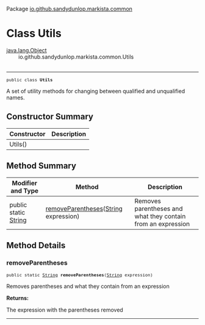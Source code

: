 Package [io.github.sandydunlop.markista.common](index.md)

# Class Utils
[java.lang.Object](https://docs.oracle.com/en/java/javase/24/docs/api/java.base/java/lang/Object.html)<br/>
        io.github.sandydunlop.markista.common.Utils<br/>
<br/>

----

<span style="font-family: monospace; font-size: 80%;">public class __Utils__</span>

A set of utility methods for changing between qualified and unqualified names.


## Constructor Summary

| Constructor | Description |
|-------------|-------------|
| Utils()     |             |



## Method Summary

| Modifier and Type                                                                                          | Method                                                                                                                                           | Description                                                  |
|------------------------------------------------------------------------------------------------------------|--------------------------------------------------------------------------------------------------------------------------------------------------|--------------------------------------------------------------|
| public static [String](https://docs.oracle.com/en/java/javase/24/docs/api/java.base/java/lang/String.html) | [removeParentheses](#removeparentheses)([String](https://docs.oracle.com/en/java/javase/24/docs/api/java.base/java/lang/String.html) expression) | Removes parentheses and what they contain from an expression |



## Method Details

### removeParentheses

<span style="font-family: monospace; font-size: 80%;">public static [String](https://docs.oracle.com/en/java/javase/24/docs/api/java.base/java/lang/String.html) __removeParentheses__([String](https://docs.oracle.com/en/java/javase/24/docs/api/java.base/java/lang/String.html) expression)</span>

Removes parentheses and what they contain from an expression

**Returns:**

The expression with the parentheses removed


---

